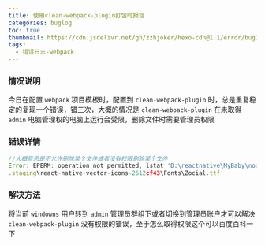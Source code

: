 ```yaml
---
title: 使用clean-webpack-plugin打包时报错
categories: buglog
toc: true
thumbnail: https://cdn.jsdelivr.net/gh/zzhjoker/hexo-cdn@1.1/error/bug1.png
tags:
  - 错误日志-webpack
---
```


### 情况说明

今日在配置 `webpack` 项目模板时，配置到 `clean-webpack-plugin` 时，总是重复稳定的复现一个错误，错三次，大概的情况是 `clean-webpack-plugin` 在未取得 `admin` 电脑管理权的电脑上运行会受限，删除文件时需要管理员权限

### 错误详情

```javascript
//大概意思是不允许删除某个文件或者没有权限删除某个文件
Error: EPERM: operation not permitted, lstat 'D:\reactnative\MyBaby\node_modules
.staging\react-native-vector-icons-2612cf43\Fonts\Zocial.ttf'
```

### 解决方法

将当前 `windowns` 用户转到 `admin` 管理员群组下或者切换到管理员账户才可以解决 `clean-webpack-plugin` 没有权限的错误，至于怎么取得权限这个可以百度百科一下
